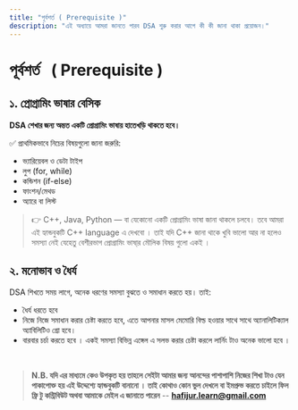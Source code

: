 ```yaml
---
title: "পূর্বশর্ত ( Prerequisite )"
description: "এই অধ্যায়ে আমরা জানতে পারব DSA শুরু করার আগে কী কী জানা থাকা প্রয়োজন।"
---
```


# পূর্বশর্ত &nbsp; ( Prerequisite )


## ১. প্রোগ্রামিং ভাষার বেসিক

**DSA শেখার জন্য অন্তত একটি প্রোগ্রামিং ভাষায় হাতেখড়ি থাকতে হবে।**

✅ প্রাথমিকভাবে নিচের বিষয়গুলো জানা জরুরি:

- ভ্যারিয়েবল ও ডেটা টাইপ
- লুপ (for, while)
- কন্ডিশন (if-else)
- ফাংশন/মেথড
- অ্যারে বা লিস্ট

> 👉 C++, Java, Python — বা যেকোনো একটি প্রোগ্রামিং ভাষা জানা থাকলে চলবে। তবে আমরা এই হ্যান্ডবুকটি C++ language এ দেখবো । তাই যদি C++ জানা থাকে খুবি ভালো আর না হলেও সমস্যা নেই যেহেতু বেশীরভাগ প্রোগ্রামিং ভাষা্র মৌলিক বিষয় গুলো একই । 



## ২. মনোভাব ও ধৈর্য

DSA শিখতে সময় লাগে, অনেক ধরণের সমস্যা বুঝতে ও সমাধান করতে হয়। তাই:

- ধৈর্য ধরতে হবে
- নিজে নিজে সমাধান করার চেষ্টা করতে হবে, এতে আপনার মাসল মেমোরি বিল্ড হওয়ার সাথে সাথে অ্যানালিটিক্যাল অ্যাবিলিটিও গ্রো হবে।
- বারবার চর্চা করতে হবে । একই সমস্যা বিভিন্ন এঙ্গেল এ সলভ করার চেষ্টা করলে লার্নিং টাও অনেক ভালো হবে ।


<br>


> **N.B. যদি এর মাধ্যমে কেও উপকৃত হয় তাহলে সেইটা আমার জন্য আনন্দের পাশাপাশি নিজের শিখা টাও যেন পাকাপোক্ত হয় এই উদ্দেশ্যে হ্যান্ডবুকটি বানানো । তাই কোথাও কোন ভুল দেখলে বা ইমপ্রুভ করতে চাইলে ফিল ফ্রি টু কন্ট্রিবিউট অথবা আমাকে মেইল এ জানাতে পারেন** -- **hafijur.learn@gmail.com**

<br>


